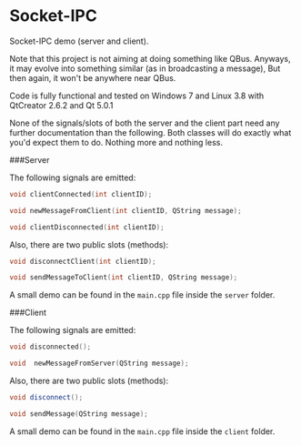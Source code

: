 Socket-IPC
==========

Socket-IPC demo (server and client).

Note that this project is not aiming at doing something like QBus. Anyways, it may
evolve into something similar (as in broadcasting a message), But then again, it won't be anywhere
near QBus.

Code is fully functional and tested on Windows 7 and Linux 3.8 with QtCreator 2.6.2 and Qt 5.0.1

None of the signals/slots of both the server and the client part need any further documentation than the following.
Both classes will do exactly what you'd expect them to do. Nothing more and nothing less.

###Server

The following signals are emitted:

```cpp
void clientConnected(int clientID);

void newMessageFromClient(int clientID, QString message);

void clientDisconnected(int clientID);
```

Also, there are two public slots (methods):

```cpp
void disconnectClient(int clientID);

void sendMessageToClient(int clientID, QString message);
```

A small demo can be found in the ```main.cpp``` file inside the ```server``` folder.



###Client

The following signals are emitted:

```cpp
void disconnected();

void  newMessageFromServer(QString message);
```

Also, there are two public slots (methods):

```cpp
void disconnect();

void sendMessage(QString message);
```

A small demo can be found in the ```main.cpp``` file inside the ```client``` folder.
